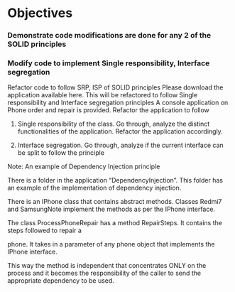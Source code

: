 # Objectives

### Demonstrate code modifications are done for any 2 of the SOLID principles

### Modify code to implement Single responsibility, Interface segregation

Refactor code to follow SRP, ISP of SOLID principles Please download the application available here. This will be refactored to follow Single responsibility and Interface segregation principles A console application on Phone order and repair is provided. Refactor the application to follow

1. Single responsibility of the class. Go through, analyze the distinct functionalities of the application. Refactor the application accordingly.

2. Interface segregation. Go through, analyze if the current interface can be split to follow the principle

Note: An example of Dependency Injection principle

There is a folder in the application “DependencyInjection”. This folder has an example of the implementation of dependency injection.

There is an IPhone class that contains abstract methods. Classes Redmi7 and SamsungNote implement the methods as per the IPhone interface.

The class ProcessPhoneRepair has a method RepairSteps. It contains the steps followed to repair a

phone. It takes in a parameter of any phone object that implements the IPhone interface.

This way the method is independent that concentrates ONLY on the process and it becomes the responsibility of the caller to send the appropriate dependency to be used.